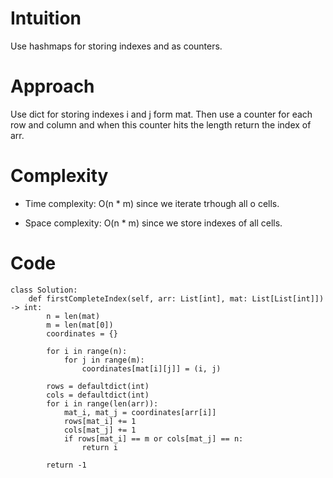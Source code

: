 # Intuition
Use hashmaps for storing indexes and as counters.

# Approach
Use dict for storing indexes i and j form mat. Then use a counter for each row and column and when this counter hits the length return the index of arr.

# Complexity
- Time complexity:
O(n * m) since we iterate trhough all o cells.

- Space complexity:
O(n * m) since we store indexes of all cells.

# Code
```python3 []
class Solution:
    def firstCompleteIndex(self, arr: List[int], mat: List[List[int]]) -> int:
        n = len(mat)
        m = len(mat[0])
        coordinates = {}

        for i in range(n):
            for j in range(m):
                coordinates[mat[i][j]] = (i, j)

        rows = defaultdict(int)
        cols = defaultdict(int)
        for i in range(len(arr)):
            mat_i, mat_j = coordinates[arr[i]]
            rows[mat_i] += 1
            cols[mat_j] += 1
            if rows[mat_i] == m or cols[mat_j] == n:
                return i

        return -1
    
```